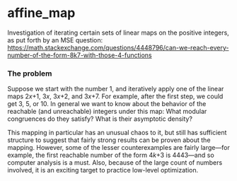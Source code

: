 # affine_map
Investigation of iterating certain sets of linear maps on the positive integers, as put forth by an MSE question: https://math.stackexchange.com/questions/4448796/can-we-reach-every-number-of-the-form-8k7-with-those-4-functions 

### The problem

Suppose we start with the number 1, and iteratively apply one of the linear maps 2*x*+1, 3*x*, 3*x*+2, and 3*x*+7. For example, after the first step, we could get 3, 5, or 10. In general we want to know about the behavior of the reachable (and unreachable) integers under this map: What modular congruences do they satisfy? What is their asymptotic density?

This mapping in particular has an unusual chaos to it, but still has sufficient structure to suggest that fairly strong results can be proven about the mapping. However, some of the lesser counterexamples are fairly large—for example, the first reachable number of the form 4*k*+3 is 4443—and so computer analysis is a must. Also, because of the large count of numbers involved, it is an exciting target to practice low-level optimization. 
